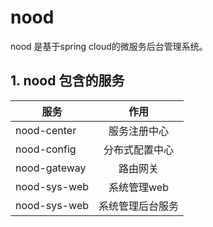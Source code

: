 # nood
nood 是基于spring cloud的微服务后台管理系统。

## 1. nood 包含的服务
|      服务      |  作用          | 
| ------------- |:-------------:|
|nood-center    | 服务注册中心     | 
|nood-config    | 分布式配置中心   | 
|nood-gateway   | 路由网关        |
|nood-sys-web   | 系统管理web     |
|nood-sys-web   | 系统管理后台服务  |








